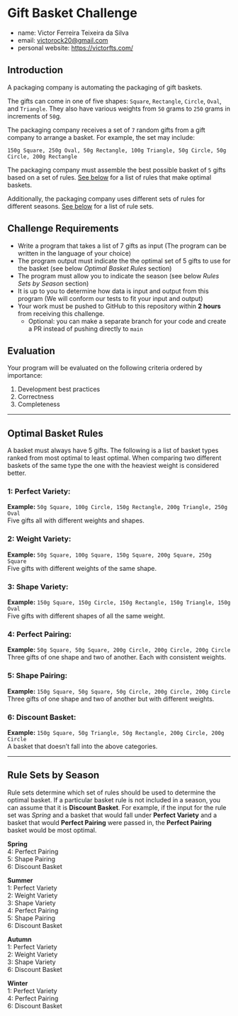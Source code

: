 # Gift Basket Challenge 
+ name: Victor Ferreira Teixeira da Silva
+ email: victorock20@gmail.com
+ personal website: https://victorfts.com/

## Introduction

A packaging company is automating the packaging of gift baskets. 

The gifts can come in one of five shapes: `Square`, `Rectangle`, `Circle`, `Oval`, and `Triangle`. They also have various weights from `50` grams to `250` grams in increments of `50`g.

The packaging company receives a set of `7` random gifts from a gift company to arrange a basket. For example, the set may include: 

```
150g Square, 250g Oval, 50g Rectangle, 100g Triangle, 50g Circle, 50g Circle, 200g Rectangle
```

The packaging company must assemble the best possible basket of `5` gifts based on a set of rules. [See below](#optimal-basket-rules) for a list of rules that make optimal baskets.

Additionally, the packaging company uses different sets of rules for different seasons. [See below](#rule-sets-by-season) for a list of rule sets.

## Challenge Requirements

- Write a program that takes a list of 7 gifts as input (The program can be written in the language of your choice)
- The program output must indicate the the optimal set of 5 gifts to use for the basket (see below _Optimal Basket Rules_ section)
- The program must allow you to indicate the season (see below _Rules Sets by Season_ section)
- It is up to you to determine how data is input and output from this program (We will conform our tests to fit your input and output)
- Your work must be pushed to GitHub to this repository within **2 hours** from receiving this challenge.
    - Optional: you can make a separate branch for your code and create a PR instead of pushing directly to `main` 


## Evaluation

Your program will be evaluated on the following criteria ordered by importance:
1. Development best practices
2. Correctness
3. Completeness

----

## Optimal Basket Rules

A basket must always have 5 gifts. The following is a list of basket types ranked from most optimal to least optimal. When comparing two different baskets of the same type the one with the heaviest weight is considered better.

### 1: Perfect Variety: 
**Example:** `50g Square, 100g Circle, 150g Rectangle, 200g Triangle, 250g Oval` \
Five gifts all with different weights and shapes. 

### 2: Weight Variety:
**Example:** `50g Square, 100g Square, 150g Square, 200g Square, 250g Square` \
Five gifts with different weights of the same shape.

### 3: Shape Variety:
**Example:** `150g Square, 150g Circle, 150g Rectangle, 150g Triangle, 150g Oval` \
Five gifts with different shapes of all the same weight.

### 4: Perfect Pairing:
**Example:** `50g Square, 50g Square, 200g Circle, 200g Circle, 200g Circle` \
Three gifts of one shape and two of another. Each with consistent weights.

### 5: Shape Pairing:
**Example:** `150g Square, 50g Square, 50g Circle, 200g Circle, 200g Circle` \
Three gifts of one shape and two of another but with different weights.

### 6: Discount Basket:
**Example:** `150g Square, 50g Triangle, 50g Rectangle, 200g Circle, 200g Circle` \
A basket that doesn’t fall into the above categories.

----

## Rule Sets by Season

Rule sets determine which set of rules should be used to determine the optimal basket. If a particular basket rule is not included in a season, you can assume that it is **Discount Basket**. For example, if the input for the rule set was _Spring_ and a basket that would fall under **Perfect Variety** and a basket that would **Perfect Pairing** were passed in, the **Perfect Pairing** basket would be most optimal.

**Spring** \
4: Perfect Pairing \
5: Shape Pairing \
6: Discount Basket

**Summer** \
1: Perfect Variety \
2: Weight Variety \
3: Shape Variety \
4: Perfect Pairing \
5: Shape Pairing \
6: Discount Basket

**Autumn** \
1: Perfect Variety \
2: Weight Variety \
3: Shape Variety \
6: Discount Basket

**Winter** \
1: Perfect Variety \
4: Perfect Pairing \
6: Discount Basket
